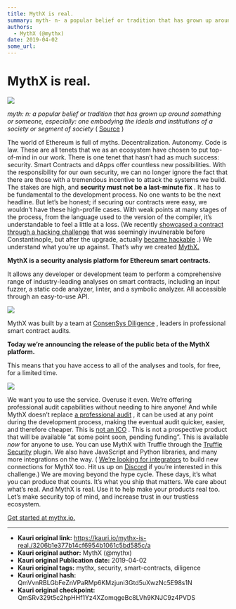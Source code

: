 ```yaml
---
title: MythX is real.
summary: myth- n- a popular belief or tradition that has grown up around something or someone, especially- one embodying the ideals and institutions of a society or segment of society ( Source ) The world of Ethereum is full of myths. Decentralization. Autonomy. Code is law. These are all tenets that we as an ecosystem have chosen to put top-of-mind in our work. There is one tenet that hasn’t had as much success- security. Smart Contracts and dApps offer countless new possibilities. With the responsibili
authors:
  - MythX (@mythx)
date: 2019-04-02
some_url: 
---
```


# MythX is real.

![](https://ipfs.infura.io/ipfs/QmXMb7eUk5CWN7aN8BG9QrnfLxCuY4xNZgDyqinRfphXEB)


_myth: n: a popular belief or tradition that has grown up around something or someone, especially: one embodying the ideals and institutions of a society or segment of society_
 ( 
[Source](https://www.merriam-webster.com/dictionary/myth)
 )

The world of Ethereum is full of myths. Decentralization. Autonomy. Code is law. These are all tenets that we as an ecosystem have chosen to put top-of-mind in our work.
There is one tenet that hasn’t had as much success: security.
Smart Contracts and dApps offer countless new possibilities. With the responsibility for our own security, we can no longer ignore the fact that there are those with a tremendous incentive to attack the systems we build. The stakes are high, and 
**security must not be a last-minute fix**
 . It has to be fundamental to the development process. No one wants to be the next headline.
But let’s be honest; if securing our contracts were easy, we wouldn’t have these high-profile cases. With weak points at many stages of the process, from the language used to the version of the compiler, it’s understandable to feel a little at a loss. (We recently 
[showcased a contract through a hacking challenge](https://medium.com/consensys-diligence/consensys-diligence-ether-giveaway-1-4985627b7726)
 that was seemingly invulnerable before Constantinople, but after the upgrade, actually 
[became hackable](https://samczsun.com/consensys-ctf-writeup/)
 .)
We understand what you’re up against.
That’s why we created 
[MythX.](https://mythx.io)
 
   
**MythX is a security analysis platform for Ethereum smart contracts.**

 It allows any developer or development team to perform a comprehensive range of industry-leading analyses on smart contracts, including an input fuzzer, a static code analyzer, linter, and a symbolic analyzer. All accessible through an easy-to-use API.

![](https://ipfs.infura.io/ipfs/QmPZkcXri2nwKgBGkT1tb9kMSj9Liv1oKHT86YQ5T5Ruaz)

MythX was built by a team at 
[ConsenSys Diligence](https://consensys.net/diligence/)
 , leaders in professional smart contract audits.
 
**Today we’re announcing the release of the public beta of the MythX platform.**

 This means that you have access to all of the analyses and tools, for free, for a limited time.

![](https://ipfs.infura.io/ipfs/QmNrp7tinAZRaVyRS11P4eYdHB58ZkWvPTcyV8xGKhMFLE)

We want you to use the service. Overuse it even. We’re offering professional audit capabilities without needing to hire anyone!
And while MythX doesn’t replace 
[a professional audit](https://consensys.net/diligence/)
 , it can be used at any point during the development process, making the eventual audit quicker, easier, and therefore cheaper.
This is 
[not an ICO](https://hackernoon.com/build-first-hodl-never-why-were-calling-off-our-token-and-using-stable-coins-instead-46af203af697)
 . This is not a prospective product that will be available “at some point soon, pending funding”. This is available 
_now_
 for anyone to use.
You can use MythX with Truffle through the 
[Truffle Security](https://docs.mythx.io/en/latest/tooling/truffle.html)
 plugin. We also have JavaScript and Python libraries, and many more integrations on the way. ( 
[We’re looking for integrators](https://medium.com/consensys-diligence/why-you-should-buidl-on-mythx-api-and-earn-revenue-share-in-dai-13d8bc7ca803)
 to build new connections for MythX too. Hit us up on 
[Discord](https://discord.gg/kktn8Wt)
 if you’re interested in this challenge.)
We are moving beyond the hype cycle. These days, it’s what you can produce that counts. It’s what you ship that matters. We care about what’s real.
And MythX is real.
Use it to help make your products real too. Let’s make security top of mind, and increase trust in our trustless ecosystem.
 
[Get started at mythx.io.](https://mythx.io)
 



---

- **Kauri original link:** https://kauri.io/mythx-is-real./3206b1e377b14cf6954b1061c5bd585c/a
- **Kauri original author:** MythX (@mythx)
- **Kauri original Publication date:** 2019-04-02
- **Kauri original tags:** mythx, security, smart-contracts, diligence
- **Kauri original hash:** QmVvnRBLGbFeZnVPaRMp6KMzjuni3Gtd5uXwzNc5E98s1N
- **Kauri original checkpoint:** QmSRv329t5c2hpHHf1Yz4XZomqgeBc8LVh9KNJC9z4PVDS



